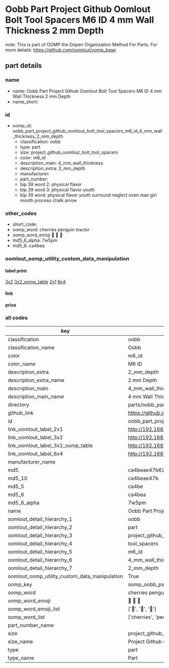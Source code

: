 # Oobb Part Project Github Oomlout Bolt Tool Spacers M6 ID 4 mm Wall Thickness 2 mm Depth  

note: This is part of OOMP the Oopen Organization Method For Parts. For more details: https://github.com/oomlout/oomp_base

##  part details
  







### name
* name: Oobb Part Project Github Oomlout Bolt Tool Spacers M6 ID 4 mm Wall Thickness 2 mm Depth
* name_short: 
### id
* oomp_id: oobb_part_project_github_oomlout_bolt_tool_spacers_m6_id_4_mm_wall_thickness_2_mm_depth
  * classification: oobb
  * type: part
  * size: project_github_oomlout_bolt_tool_spacers
  * color: m6_id
  * description_main: 4_mm_wall_thickness
  * description_extra: 2_mm_depth
  * manufacturer: 
  * part_number: 
  * bip 39 word 2: physical flavor
  * bip 39 word 3: physical flavor youth
  * bip 39 word: physical flavor youth surround neglect oven man girl month process chalk arrow

### other_codes
* short_code: 
* oomp_word: cherries penguin tractor
* oomp_word_emoji :cherries: :penguin: :tractor:
* md5_6_alpha: 7w5pm
* md5_6: ca4bea






### oomlout_oomp_utility_custom_data_manipulation
#### label print
[3x2](http://192.168.1.245:1112/?label=oomp%207w5pm)
[3x2_oomp_table](http://192.168.1.108:1112/?label=oomp%207w5pm)
[2x1](http://192.168.1.242:1112/?label=oomp%207w5pm)
[6x4](http://192.168.1.55:1112/?label=oomp%207w5pm)    

#### link

                              

#### price







### all codes 
| key | value |  
| --- | --- |  
| classification | oobb |  
| classification_name | Oobb |  
| color | m6_id |  
| color_name | M6 ID |  
| description_extra | 2_mm_depth |  
| description_extra_name | 2 mm Depth |  
| description_main | 4_mm_wall_thickness |  
| description_main_name | 4 mm Wall Thickness |  
| directory | parts/oobb_part_project_github_oomlout_bolt_tool_spacers_m6_id_4_mm_wall_thickness_2_mm_depth |  
| github_link | https://github.com/oomlout/oomlout_oomp_part_src/tree/main/parts/oobb_part_project_github_oomlout_bolt_tool_spacers_m6_id_4_mm_wall_thickness_2_mm_depth |  
| id | oobb_part_project_github_oomlout_bolt_tool_spacers_m6_id_4_mm_wall_thickness_2_mm_depth |  
| link_oomlout_label_2x1 | http://192.168.1.242:1112/?label=oomp%207w5pm |  
| link_oomlout_label_3x2 | http://192.168.1.245:1112/?label=oomp%207w5pm |  
| link_oomlout_label_3x2_oomp_table | http://192.168.1.108:1112/?label=oomp%207w5pm |  
| link_oomlout_label_6x4 | http://192.168.1.55:1112/?label=oomp%207w5pm |  
| manufacturer_name |  |  
| md5 | ca4beae47b6250da774a0da9fed62d1f |  
| md5_10 | ca4beae47b |  
| md5_5 | ca4be |  
| md5_6 | ca4bea |  
| md5_6_alpha | 7w5pm |  
| name | Oobb Part Project Github Oomlout Bolt Tool Spacers M6 ID 4 mm Wall Thickness 2 mm Depth |  
| oomlout_detail_hierarchy_1 | oobb |  
| oomlout_detail_hierarchy_2 | part |  
| oomlout_detail_hierarchy_3 | project_github_bolt |  
| oomlout_detail_hierarchy_4 | tool_spacers |  
| oomlout_detail_hierarchy_5 | m6_id |  
| oomlout_detail_hierarchy_6 | 4_mm_wall_thickness |  
| oomlout_detail_hierarchy_7 | 2_mm_depth |  
| oomlout_oomp_utility_custom_data_manipulation | True |  
| oomp_key | oomp_oobb_part_project_github_oomlout_bolt_tool_spacers_m6_id_4_mm_wall_thickness_2_mm_depth |  
| oomp_word | cherries penguin tractor |  
| oomp_word_emoji | :cherries: :penguin: :tractor: |  
| oomp_word_emoji_list | [':cherries:', ':penguin:', ':tractor:'] |  
| oomp_word_list | ['cherries', 'penguin', 'tractor'] |  
| part_number_name |  |  
| size | project_github_oomlout_bolt_tool_spacers |  
| size_name | Project Github Oomlout Bolt Tool Spacers |  
| type | part |  
| type_name | Part |  
